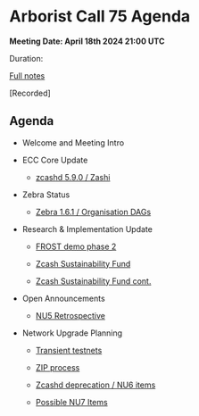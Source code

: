 # Arborist Call 75 Agenda

**Meeting Date: April 18th 2024 21:00 UTC**

Duration: 

[Full notes](https://github.com/ZcashCommunityGrants/arboretum-notes/blob/main/AllArboristCallNotes/Arborist%20Call%2075-Notes.md)

[Recorded]



## Agenda


+ Welcome and Meeting Intro


+ ECC Core Update 

     - [zcashd 5.9.0 / Zashi](https://github.com/ZcashCommunityGrants/arboretum-notes/blob/main/AllArboristCallNotes/Arborist%20Call%2075-Notes.md#1-ecc-update---zcashd-590--zashi)


+ Zebra Status 

     - [Zebra 1.6.1 / Organisation DAGs](https://github.com/ZcashCommunityGrants/arboretum-notes/blob/main/AllArboristCallNotes/Arborist%20Call%2075-Notes.md#2-zebra-update---zebra-161--organisation-dags) 


+ Research & Implementation Update 

     - [FROST demo phase 2](https://github.com/ZcashCommunityGrants/arboretum-notes/blob/main/AllArboristCallNotes/Arborist%20Call%2075-Notes.md#3-research--implementation-updates-i-frost-demo-phase-2)
    
     - [Zcash Sustainability Fund](https://github.com/ZcashCommunityGrants/arboretum-notes/blob/main/AllArboristCallNotes/Arborist%20Call%2075-Notes.md#3-research--implementation-updates-ii-zcash-sustainability-fund)

     - [Zcash Sustainability Fund cont.](https://github.com/ZcashCommunityGrants/arboretum-notes/blob/main/AllArboristCallNotes/Arborist%20Call%2075-Notes.md#3-research--implementation-updates-ii-zcash-sustainability-fund-cont)


 + Open Announcements 

     - [NU5 Retrospective](https://github.com/ZcashCommunityGrants/arboretum-notes/blob/main/AllArboristCallNotes/Arborist%20Call%2064-Notes.md#4-open-discussion-i---nu5-retrospective)


+ Network Upgrade Planning

     - [Transient testnets](https://github.com/ZcashCommunityGrants/arboretum-notes/blob/main/AllArboristCallNotes/Arborist%20Call%2075-Notes.md#5-network-upgrade-planning-i-transient-testnets)
    
     - [ZIP process](https://github.com/ZcashCommunityGrants/arboretum-notes/blob/main/AllArboristCallNotes/Arborist%20Call%2075-Notes.md#5-network-upgrade-planning-ii-zip-process)

     - [Zcashd deprecation / NU6 items](https://github.com/ZcashCommunityGrants/arboretum-notes/blob/main/AllArboristCallNotes/Arborist%20Call%2075-Notes.md#5-network-upgrade-planning-iii-zcashd-deprecation--nu6-items) 

     - [Possible NU7 Items](https://github.com/ZcashCommunityGrants/arboretum-notes/blob/main/AllArboristCallNotes/Arborist%20Call%2075-Notes.md#5-network-upgrade-planning-iv-possible-nu7-items) 


